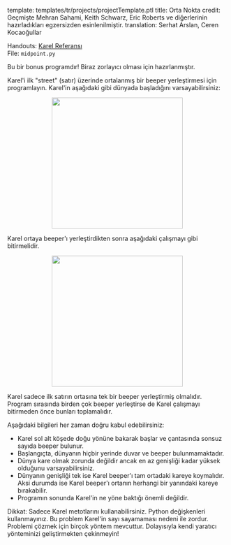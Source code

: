 template: templates/tr/projects/projectTemplate.ptl
title: Orta Nokta
credit: Geçmişte Mehran Sahami, Keith Schwarz, Eric Roberts ve diğerlerinin hazırladıkları egzersizden esinlenilmiştir.
translation: Serhat Arslan, Ceren Kocaoğullar

Handouts: [Karel Referansı](https://compedu.stanford.edu/karel-reader/docs/python/en/reference.html)<br/>
File: `midpoint.py`

Bu bir bonus programdır! Biraz zorlayıcı olması için hazırlanmıştır.

Karel'i ilk "street" (satır) üzerinde ortalanmış bir beeper yerleştirmesi için programlayın. Karel'in aşağıdaki gibi dünyada başladığını varsayabilirsiniz:

<center>
	<img style="width:300px" src="{{pathToRoot}}img/projects/midpointKarel/midpointKarelStart.png">	
</center>
			
Karel ortaya beeper'ı yerleştirdikten sonra aşağıdaki çalışmayı gibi bitirmelidir.

<center>
	<img style="width:300px" src="{{pathToRoot}}img/projects/midpointKarel/midpointKarelFinish.png">	
</center>

Karel sadece ilk satırın ortasına tek bir beeper yerleştirmiş olmalıdır. Program sırasında birden çok beeper yerleştirse de Karel çalışmayı bitirmeden önce bunları toplamalıdır.

Aşağıdaki bilgileri her zaman doğru kabul edebilirsiniz:

- Karel sol alt köşede doğu yönüne bakarak başlar ve çantasında sonsuz sayıda beeper bulunur.
- Başlangıçta, dünyanın hiçbir yerinde duvar ve beeper bulunmamaktadır.
- Dünya kare olmak zorunda değildir ancak en az genişliği kadar yüksek olduğunu varsayabilirsiniz.
- Dünyanın genişliği tek ise Karel beeper'ı tam ortadaki kareye koymalıdır. Aksi durumda ise Karel beeper'ı ortanın herhangi bir yanındaki kareye bırakabilir.
- Programın sonunda Karel'in ne yöne baktığı önemli değildir.

Dikkat: Sadece Karel metotlarını kullanabilirsiniz. Python değişkenleri kullanmayınız. Bu problem Karel'in sayı sayamaması nedeni ile zordur. Problemi çözmek için birçok yöntem mevcuttur. Dolayısıyla kendi yaratıcı yönteminizi geliştirmekten çekinmeyin!
